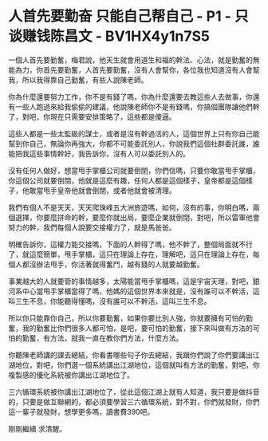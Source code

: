 # 人首先要勤奋 只能自己帮自己 - P1 - 只谈赚钱陈昌文 - BV1HX4y1n7S5

一個人首先要勤奮，梅君說，他天生就會用道生和福的幹法、心法，就是勤奮的無能為力，你首先要勤奮，人首先要勤奮，沒有人會幫你，各位我也知道沒有人會幫我，所以我得靠自己勤奮，有些人說陳老師。

你為什麼還要努力工作，你不是有錢了嗎，你為什麼還要去教這些人去做事，你還有一些人跑過來給我偷偷的建議，他說陳老師你不是有錢嗎，你搞個團隊讓他們幹了，對吧，你現在只需要安排策略了，這些都是傻逼。

這些人都是一些太監級的謀士，或者是沒有幹過活的人，這個世界上只有你自己能幫到你自己，無論你再強大，你都不可能委託別人，你說我們這個社群委託誰，誰能把我這些事情幹好，我告訴你，沒有人可以委託別人的。

沒有任何人做好，想當甩手掌櫃公司就要倒閉，你們信嗎，只要你敢當甩手掌櫃，你這個公司就要倒閉，他就是這麼有趣，任何人都是這個樣子，皇帝都是這個樣子，他敢當甩手皇帝他就會倒閉，或者他就會被清理。

我們有個人不是天天，天天爬珠峰五大洲旅遊嗎，如何，沒有的事，你明白嗎，兩個選擇，你要麼拼命的幹，要麼你就出局，要麼企業就倒閉，對吧，所以雷軍他會努力的幹，我們每個人說要交接權力了，就是馬爸爸。

明確告訴你，這權力能交接嗎，下面的人幹得了嗎，他不幹了，整個局面就不行了，就這麼簡單，甩手掌櫃，這只在理論上存在，理解吧，這只在理論上存在，每個人都沒辦法甩手，你活著就得奮鬥，越有錢的人就要越勤奮。

事業越大的人就要管的事情越多，太陽能當甩手掌櫃嗎，這是宇宙天理，對吧，銀河系中心當甩手掌櫃當得了嗎，他媽的這個世界本來就是，沒有誰可以不幹活，這叫三生不息，你能聽得懂嗎，沒有誰可以不幹活，這叫三生不息。

所以你只能靠你自己，所以你要勤奮，如果你要比別人強，你就要擁有可怕的勤奮，我的勤奮比你們很多人都可怕，是吧，要可怕的勤奮，接下來叫做有方法的可怕的勤奮，有方法，就我一直在教你們方法，什麼方法。

你聽陳老師講的課去總結，你看書哪些句子你去總結，我跟你們說了你們要講出江湖地位，對吧，你們選一個系統講出江湖地位，這個就叫有方法的勤奮，對吧，你複製感的優化系統被你講出江湖地位了。

三六循環系統被你講出江湖地位了，從此這個江湖上就有人知道，我只要是做抖音的，只要是做互聯網的，都必須要學習三六循環系統，對不對，你們就發財，你們這一輩子就發財，想學更多嗎，讀書費390吧。

剛剛繼續 求清醒。